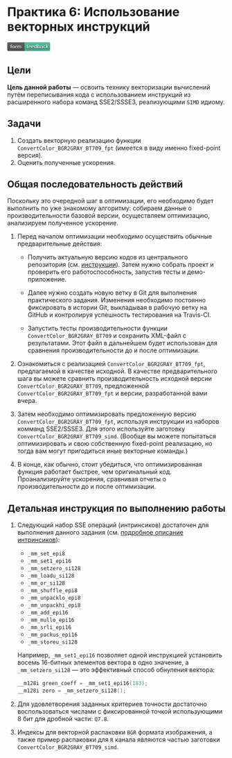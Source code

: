 # Практика 6: Использование векторных инструкций

[![Feedback](feedback.png)][feedback_day6]

## Цели

__Цель данной работы__ — освоить технику векторизации вычислений путём
переписывания кода с использованием инструкций из расширенного набора команд
SSE2/SSSE3, реализующими `SIMD` идиому.

## Задачи

  1. Создать векторную реализацию функции `ConvertColor_BGR2GRAY_BT709_fpt`
     (имеется в виду именно fixed-point версия).
  1. Оценить полученные ускорения.

## Общая последовательность действий

Поскольку это очередной шаг в оптимизации, его необходимо будет выполнить по
уже знакомому алгоритму: собираем данные о производительности базовой версии,
осуществляем оптимизацию, анализируем полученное ускорение.

  1. Перед началом оптимизации необходимо осуществить обычные предварительные
     действия:

     - Получить актуальную версию кодов из центрального репозитория (см.
       [инструкции][git-update]). Затем нужно собрать проект и проверить его
       работоспособность, запустив тесты и демо-приложение.

     - Далее нужно создать новую ветку в Git для выполнения практического
       задания. Изменения необходимо постоянно фиксировать в истории Git,
       выкладывая в рабочую ветку на GitHub и контролируя успешность
       тестирования на Travis-CI.

     - Запустить тесты производительности функции `ConvertColor_BGR2GRAY_BT709`
       и сохранить XML-файл с результатами. Этот файл в дальнейшем будет
       использован для сравнения производительности до и после оптимизации.

  1. Ознакомиться с реализацией `ConvertColor_BGR2GRAY_BT709_fpt`, предлагаемой
     в качестве исходной. В качестве предварительного шага вы можете сравнить
     производительность исходной версии `ConvertColor_BGR2GRAY_BT709`,
     предложенной `ConvertColor_BGR2GRAY_BT709_fpt` и версии, разработанной вами
     вчера.

  1. Затем необходимо оптимизировать предложенную версию
     `ConvertColor_BGR2GRAY_BT709_fpt`, используя инструкции из наборов комманд
     SSE2/SSSE3. Для этого используйте заготовку
     `ConvertColor_BGR2GRAY_BT709_simd`. (Вообще вы можете попытаться
     оптимизировать и свою собственную fixed-point реализацию, но тогда вам
     могут пригодиться иные векторные команды.)

  1. В конце, как обычно, стоит убедиться, что оптимизированная функция работает
     быстрее, чем оригинальный код. Проанализируйте ускорения, сравнивая отчеты
     о производительности до и после оптимизации.

## Детальная инструкция по выполнению работы

  1. Следующий набор SSE операций (интринсиков) достаточен для выполнения
     данного задания (см. [подробное описание интринсиков][intrin_guide]):
     - `_mm_set_epi8`
     - `_mm_set1_epi16`
     - `_mm_setzero_si128`
     - `_mm_loadu_si128`
     - `_mm_or_si128`
     - `_mm_shuffle_epi8`
     - `_mm_unpacklo_epi8`
     - `_mm_unpackhi_epi8`
     - `_mm_add_epi16`
     - `_mm_mullo_epi16`
     - `_mm_srli_epi16`
     - `_mm_packus_epi16`
     - `_mm_storeu_si128`

     Например, `_mm_set1_epi16` позволяет одной инструкцией установить восемь
     16-битных элементов вектора в одно значение, а `_mm_setzero_si128` — это
     эффективный способ обнуления вектора:

     ```cpp
     __m128i green_coeff = _mm_set1_epi16(183);
     __m128i zero = _mm_setzero_si128();
     ```

  1. Для удовлетворения заданных критериев точности достаточно воспользоваться
     числами с фиксированной точкой использующими 8 бит для дробной части:
     `Q7.8`.

  1. Индексы для векторной распаковки `BGR` формата изображения, а также пример
     распаковки для `R` канала являются частью заготовки
     `ConvertColor_BGR2GRAY_BT709_simd`.

<!-- LINKS -->

[feedback_day6]: https://docs.google.com/forms/d/1iNNPX4Z_2aoWVOfh_ZEUVFuy_AJ4V0n5wZ3p7NWPZO4/viewform
[git-update]:    https://github.com/itseez-academy/itseez-ws-2016-practice/blob/master/docs/practice2-profiling-and-benchmarking.md#Получение-актуальной-версии-исходных-файлов
[intrin_guide]:  https://software.intel.com/sites/landingpage/IntrinsicsGuide/
